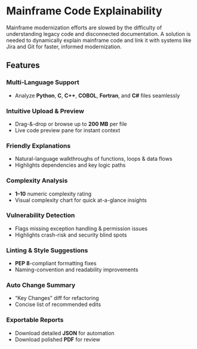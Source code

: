 # Mainframe Code Explainability

Mainframe modernization efforts are slowed by the difficulty of understanding legacy code and disconnected documentation. A solution is needed to dynamically explain mainframe code and link it with systems like Jira and Git for faster, informed modernization.

## Features

### Multi‐Language Support
- Analyze **Python**, **C**, **C++**, **COBOL**, **Fortran**, and **C#** files seamlessly

### Intuitive Upload & Preview
- Drag-&-drop or browse up to **200 MB** per file  
- Live code preview pane for instant context

### Friendly Explanations
- Natural-language walkthroughs of functions, loops & data flows  
- Highlights dependencies and key logic paths

### Complexity Analysis
- **1–10** numeric complexity rating  
- Visual complexity chart for quick at-a-glance insights

### Vulnerability Detection
- Flags missing exception handling & permission issues  
- Highlights crash-risk and security blind spots

### Linting & Style Suggestions
- **PEP 8**-compliant formatting fixes  
- Naming-convention and readability improvements

### Auto Change Summary
- “Key Changes” diff for refactoring  
- Concise list of recommended edits

### Exportable Reports
- Download detailed **JSON** for automation  
- Download polished **PDF** for review
